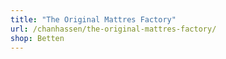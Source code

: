 ```yaml
---
title: "The Original Mattres Factory"
url: /chanhassen/the-original-mattres-factory/
shop: Betten
---
```

